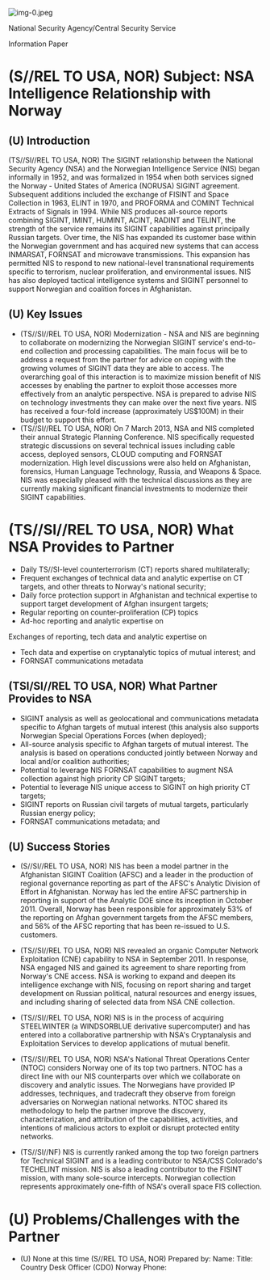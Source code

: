 ![img-0.jpeg](img-0.jpeg)

National Security Agency/Central Security Service

Information Paper

# (S//REL TO USA, NOR) Subject: NSA Intelligence Relationship with Norway 

## (U) Introduction

(TS//SI//REL TO USA, NOR) The SIGINT relationship between the National Security Agency (NSA) and the Norwegian Intelligence Service (NIS) began informally in 1952, and was formalized in 1954 when both services signed the Norway - United States of America (NORUSA) SIGINT agreement. Subsequent additions included the exchange of FISINT and Space Collection in 1963, ELINT in 1970, and PROFORMA and COMINT Technical Extracts of Signals in 1994. While NIS produces all-source reports combining SIGINT, IMINT, HUMINT, ACINT, RADINT and TELINT, the strength of the service remains its SIGINT capabilities against principally Russian targets. Over time, the NIS has expanded its customer base within the Norwegian government and has acquired new systems that can access INMARSAT, FORNSAT and microwave transmissions. This expansion has permitted NIS to respond to new national-level transnational requirements specific to terrorism, nuclear proliferation, and environmental issues. NIS has also deployed tactical intelligence systems and SIGINT personnel to support Norwegian and coalition forces in Afghanistan.

## (U) Key Issues

- (TS//SI//REL TO USA, NOR) Modernization - NSA and NIS are beginning to collaborate on modernizing the Norwegian SIGINT service's end-to-end collection and processing capabilities. The main focus will be to address a request from the partner for advice on coping with the growing volumes of SIGINT data they are able to access. The overarching goal of this interaction is to maximize mission benefit of NIS accesses by enabling the partner to exploit those accesses more effectively from an analytic perspective. NSA is prepared to advise NIS on technology investments they can make over the next five years. NIS has received a four-fold increase (approximately US\$100M) in their budget to support this effort.
- (TS//SI//REL TO USA, NOR) On 7 March 2013, NSA and NIS completed their annual Strategic Planning Conference. NIS specifically requested strategic discussions on several technical issues including cable access, deployed sensors, CLOUD computing and FORNSAT modernization. High level
discussions were also held on Afghanistan, forensics, Human Language Technology, Russia, and Weapons \& Space. NIS was especially pleased with the technical discussions as they are currently making significant financial investments to modernize their SIGINT capabilities.

# (TS//SI//REL TO USA, NOR) What NSA Provides to Partner 

- Daily TS//SI-level counterterrorism (CT) reports shared multilaterally;
- Frequent exchanges of technical data and analytic expertise on CT targets, and other
threats to Norway's national security;
- Daily force protection support in Afghanistan and technical expertise to support target development of Afghan insurgent targets;
- Regular reporting on counter-proliferation (CP) topics
- Ad-hoc reporting and analytic expertise on

Exchanges of reporting, tech data and analytic expertise on

- Tech data and expertise on cryptanalytic topics of mutual interest; and
- FORNSAT communications metadata


## (TSI/SI//REL TO USA, NOR) What Partner Provides to NSA

- SIGINT analysis as well as geolocational and communications metadata specific to Afghan targets of mutual interest (this analysis also supports Norwegian Special Operations Forces (when deployed);
- All-source analysis specific to Afghan targets of mutual interest. The analysis is based on operations conducted jointly between Norway and local and/or coalition authorities;
- Potential to leverage NIS FORNSAT capabilities to augment NSA collection against high priority CP SIGINT targets;
- Potential to leverage NIS unique access to SIGINT on high priority CT targets;
- SIGINT reports on Russian civil targets of mutual targets, particularly Russian energy policy;
- FORNSAT communications metadata; and

## (U) Success Stories

- (S//SI//REL TO USA, NOR) NIS has been a model partner in the Afghanistan SIGINT Coalition (AFSC) and a leader in the production of regional governance reporting as part of the AFSC's Analytic Division of Effort in Afghanistan. Norway has led the entire AFSC partnership in reporting in support of the Analytic DOE since its inception in October 2011. Overall, Norway has been responsible for approximately $53 \%$ of the reporting on Afghan government targets from the
AFSC members, and 56\% of the AFSC reporting that has been re-issued to U.S. customers.

- (TS//SI//REL TO USA, NOR) NIS revealed an organic Computer Network Exploitation (CNE) capability to NSA in September 2011. In response, NSA engaged NIS and gained its agreement to share reporting from Norway's CNE access. NSA is working to expand and deepen its intelligence exchange with NIS, focusing on report sharing and target development on Russian political, natural resources and energy issues, and including sharing of selected data from NSA CNE collection.
- (TS//SI//REL TO USA, NOR) NIS is in the process of acquiring STEELWINTER (a WINDSORBLUE derivative supercomputer) and has entered into a collaborative partnership with NSA's Cryptanalysis and Exploitation Services to develop applications of mutual benefit.
- (TS//SI//REL TO USA, NOR) NSA's National Threat Operations Center (NTOC) considers Norway one of its top two partners. NTOC has a direct line with our NIS counterparts over which we collaborate on discovery and analytic issues. The Norwegians have provided IP addresses, techniques, and tradecraft they observe from foreign adversaries on Norwegian national networks. NTOC shared its methodology to help the partner improve the discovery, characterization, and attribution of the capabilities, activities, and intentions of malicious actors to exploit or disrupt protected entity networks.
- (TS//SI//NF) NIS is currently ranked among the top two foreign partners for Technical SIGINT and is a leading contributor to NSA/CSS Colorado's TECHELINT mission. NIS is also a leading contributor to the FISINT mission, with many sole-source intercepts. Norwegian collection represents approximately one-fifth of NSA's overall space FIS collection.


# (U) Problems/Challenges with the Partner 

- (U) None at this time
(S//REL TO USA, NOR)
Prepared by: Name:
Title: Country Desk Officer (CDO) Norway
Phone:
